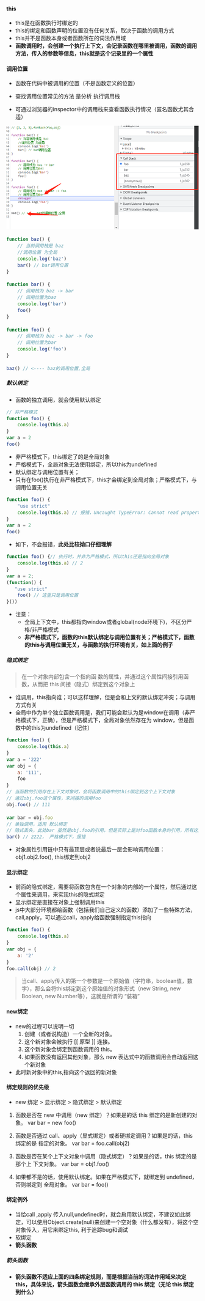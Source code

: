 





#### this

- this是在函数执行时绑定的
- this的绑定和函数声明的位置没有任何关系，取决于函数的调用方式
- this并不是函数本身或者函数所在的词法作用域
- **函数调用时，会创建一个执行上下文，会记录函数在哪里被调用，函数的调用方法，传入的参数等信息，this就是这个记录里的一个属性**

#### 调用位置

- 函数在代码中被调用的位置（不是函数定义的位置）

- 查找调用位置常见的方法 是分析 执行调用栈
- 可通过浏览器的inspector中的调用栈来查看函数执行情况（匿名函数尤其合适）

![image-20220906114446032](https://raw.githubusercontent.com/donzel-lin/blogImage/main/img/image-20220906114446032.png)

```javascript
function baz() {
    // 当前调用栈是 baz
    //调用位置 为全局
    console.log('baz')
    bar() // bar调用位置
}

function bar() {
    // 调用栈为 baz -> bar
    // 调用位置为baz
    console.log('bar')
    foo()
}

function foo() {
    // 调用栈为 baz -> bar -> foo
    // 调用位置为bar
    console.log('foo')
}

baz() // <---- baz的调用位置,全局
```

##### 默认绑定

- 函数的独立调用，就会使用默认绑定

```javascript
// 非严格模式
function foo() {
    console.log(this.a)
}
var a = 2
foo()
```

- 非严格模式下，this绑定了的是全局对象
- 严格模式下，全局对象无法使用绑定，所以this为undefined
- 默认绑定与调用位置有关；
- 只有在foo()执行在非严格模式下，this才会绑定到全局对象；严格模式下，与调用位置无关

```javascript
function foo() {
    "use strict"
    console.log(this.a) // 报错，Uncaught TypeError: Cannot read properties of undefined (reading 'a')
}
var a = 2
foo()
```

- 如下，不会报错，**此处比较拗口仔细理解**

```javascript
function foo() {// 执行时，并非为严格模式，所以this还是指向全局对象
    console.log(this.a) // 2
}
var a = 2;
(function() {
   "use strict"
    foo() // 这里只是调用位置
}())
```

- 注意：
  - 全局上下文中，this都指向window或者global(node环境下)，不区分严格/非严格模式
  - **非严格模式下，函数的this默认绑定与调用位置有关；严格模式下，函数的this与调用位置无关，与函数的执行环境有关，如上面的例子**

##### 隐式绑定

> 在一个对象内部包含一个指向函 数的属性，并通过这个属性间接引用函数，从而把 this 间接（隐式）绑定到这个对象上

- 谁调用，this指向谁；可以这样理解，但是会和上文的默认绑定冲突；与调用方式有关
- 全局中作为单个独立函数调用是，我们可能会默认为是window在调用（非严格模式下，正确），但是严格模式下，全局对象依然存在为 window，但是函数中的this为undefined（记住）

```javascript
function foo() {
    console.log(this.a)
}
var a = '222'
var obj = {
    a: '111',
    foo
}
// 当函数的引用存在上下文对象时，会将函数调用中的this绑定到这个上下文对象
// 通过obj.foo这个属性，来间接的调用foo
obj.foo() // 111

var bar = obj.foo
// 单独调用，适用 默认绑定
// 隐式丢失，此处bar 虽然是obj.foo的引用，但是实际上是对foo函数本身的引用，所有这里没有任何函数修饰时，会使用默认绑定
bar() // 2222， 严格模式下，报错
```

- 对象属性引用链中只有最顶层或者说最后一层会影响调用位置：obj1.obj2.foo(), this绑定到obj2

#### 显示绑定

- 前面的隐式绑定，需要将函数包含在一个对象的内部的一个属性，然后通过这个属性来调用，来实现this的隐式绑定
- 显示绑定是直接在对象上强制调用this
- js中大部分环境都给函数（包括我们自己定义的函数）添加了一些特殊方法，call,apply，可以通过call，apply给函数强制指定this指向

```javascript
function foo() {
    console.log(this.a)
}
var obj = {
    a: '2'
}
foo.call(obj) // 2
```

> 当call、apply传入的第一个参数是一个原始值（字符串，boolean值，数字），那么会将this绑定到这个原始值的对象形式（new String, new Boolean, new Number等），这就是所谓的 “装箱”

#### new绑定

- new的过程可以说明一切
  1. 创建（或者说构造）一个全新的对象。 
  2. 这个新对象会被执行 [[ 原型 ]] 连接。 
  3. 这个新对象会绑定到函数调用的 this。
  4. 如果函数没有返回其他对象，那么 new 表达式中的函数调用会自动返回这个新对象
- 此时新对象中的this,指向这个返回的新对象

#### 绑定规则的优先级

- new 绑定 > 显示绑定 > 隐式绑定 > 默认绑定

1. 函数是否在 new 中调用（new 绑定）？如果是的话 this 绑定的是新创建的对象。 var bar = new foo()

2. 函数是否通过 call、apply（显式绑定）或者硬绑定调用？如果是的话，this 绑定的是 指定的对象。 var bar = foo.call(obj2) 

3. 函数是否在某个上下文对象中调用（隐式绑定）？如果是的话，this 绑定的是那个上 下文对象。 var bar = obj1.foo() 

4. 如果都不是的话，使用默认绑定。如果在严格模式下，就绑定到 undefined，否则绑定到 全局对象。 var bar = foo()

#### 绑定例外

- 当给call ,apply 传入null,undefined时，就会启用默认绑定，不建议如此绑定，可以使用Object.create(null)来创建一个空对象（什么都没有），将这个空对象传入，用它来绑定this, 利于追踪bug和调试
- 软绑定
- **箭头函数**

##### 箭头函数

- **箭头函数不适应上面的四条绑定规则，而是根据当前的词法作用域来决定 this，具体来说，箭头函数会继承外层函数调用的 this 绑定（无论 this 绑定到什么）**